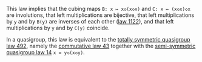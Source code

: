 This law implies that the cubing maps `B: x ↦ x◇(x◇x)` and `C: x ↦ (x◇x)◇x` are involutions, that left multiplications are bijective, that left multiplications by `y` and by `B(y)` are inverses of each other ([law 1122](https://teorth.github.io/equational_theories/implications/?1122)), and that left multiplications by `y` and by `C(y)` coincide.

In a quasigroup, this law is equivalent to the [totally symmetric quasigroup law 492](https://teorth.github.io/equational_theories/implications/?492), namely the [commutative law 43](https://teorth.github.io/equational_theories/implications/?43) together with the [semi-symmetric quasigroup law 14](https://teorth.github.io/equational_theories/implications/?14) `x = y◇(x◇y)`.
